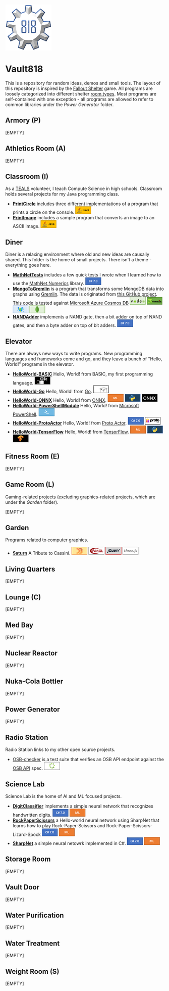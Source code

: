 ![](./imgs/vault818.png) 
# Vault818
This is a repository for random ideas, demos and small tools. The layout of this repository is inspired by the [Fallout Shelter](https://en.wikipedia.org/wiki/Fallout_Shelter) game. All programs are loosely categorized into different shelter [room types](http://www.ign.com/wikis/fallout-shelter/Rooms). Most programs are self-contained with one exception - all programs are allowed to refer to common libraries under the _Power Generator_ folder.

## Armory (P)
[EMPTY]

## Athletics Room (A)
[EMPTY]

## Classroom (I)
As a [TEALS](https://www.tealsk12.org/) volunteer, I teach Compute Science in high schools. Classroom holds several projects for my Java programming class.

- [**PrintCircle**](./Classroom/PrintCircle) includes three different implementations of a program that prints a circle on the console. ![Java](./imgs/java.png)
- [**PrintImage**](./Classroom/PrintImage) includes a sample program that converts an image to an ASCII image. ![Java](./imgs/java.png)


## Diner
Diner is a relaxing environment where old and new ideas are causally shared. This folder is the home of small projects. There isn't a theme - everything goes here. 

- [**MathNetTests**](./Diner/MathNetTests) includes a few quick tests I wrote when I learned how to use the [MathNet.Numerics](https://numerics.mathdotnet.com/) library. ![C# 7.0](./imgs/c-sharp-7.png)
- [**MongoToGremlin**](./Diner/MongoToGremlin) is a program that transforms some MongoDB data into graphs using [Gremlin](https://en.wikipedia.org/wiki/Gremlin_(programming_language)). The data is originated from [this GitHub project](https://github.com/scotch-io/mean-google-maps). This code is tested against [Microsoft Azure Cosmos DB](https://azure.microsoft.com/en-us/services/cosmos-db/?WT.srch=1&WT.mc_id=AID__SEM_xaYpE5Fy)
![Node.js](./imgs/node-js.png) ![Gremlin](./imgs/gremlin.png) ![Cosmos DB](./imgs/cosmos-db.png) ![MongoDB](./imgs/mongo-db.png)
- [**NANDAdder**](./Diner/NANDAdder) implements a NAND gate, then a bit adder on top of NAND gates, and then a byte adder on top of bit adders. ![C# 7.0](./imgs/c-sharp-7.png)

## Elevator
There are always new ways to write programs. New programming languages and frameworks come and go, and they leave a bunch of "Hello, World!" programs in the elevator.
- [**HelloWorld-BASIC**](./Elevator/HelloWorld-BASIC) Hello, World! from BASIC, my first programming language. ![BASIC](./imgs/basic.png)
- [**HelloWorld-Go**](./Elevator/HelloWorld-Go) Hello, World! from [Go](https://golang.org/). ![Go](./imgs/go.png)
- [**HelloWorld-ONNX**](./Elevator/HelloWorld-ONNX) Hello, World! from [ONNX](https://github.com/onnx/onnx).  ![ML](./imgs/ml.png) ![Python](./imgs/python.png) ![ONNX](./imgs/onnx.png)
- [**HelloWorld-PowerShellModule**](./Elevator/HelloWorld-PowerShellModule) Hello, World! from [Microsoft PowerShell](https://msdn.microsoft.com/en-us/powershell/mt173057.aspx). ![PowerShell](./imgs/powershell.png)
- [**HelloWorld-ProtoActor**](./Elevator/HelloWorld-ProtoActor) Hello, World! from [Proto Actor](http://proto.actor/). ![C# 7.0](./imgs/c-sharp-7.png) ![Proto Actor](./imgs/proto-actor.png)
- [**HelloWorld-TensorFlow**](./Elevator/HelloWorld-TensorFlow) Hello, World! from [TensorFlow](https://www.tensorflow.org/). ![ML](./imgs/ml.png) ![Python](./imgs/python.png) ![TensorFlow](./imgs/tensorflow.png)

## Fitness Room (E)
[EMPTY]

## Game Room (L)
Gaming-related projects (excluding graphics-related projects, which are under the _Garden_ folder).

[EMPTY]

## Garden
Programs related to computer graphics.
 - [**Saturn**](./Garden/Cassini) A Tribute to Cassini. ![D3](./imgs/d3.png) ![WebGL](./imgs/webgl.png) ![jQuery](./imgs/jquery.png) ![three.js](./imgs/threejs.png)

## Living Quarters
[EMPTY]

## Lounge (C)
[EMPTY]

## Med Bay
[EMPTY]

## Nuclear Reactor
[EMPTY]

## Nuka-Cola Bottler
[EMPTY]

## Power Generator
[EMPTY]

## Radio Station
Radio Station links to my other open source projects.

- [OSB-checker](https://github.com/Haishi2016/osb-checker) is a test suite that verifies an OSB API endpoint against the [OSB API](https://github.com/openservicebrokerapi/servicebroker/) spec. ![OSB](./imgs/osb.png)

## Science Lab
Science Lab is the home of AI and ML focused projects.

- [**DigitClassifier**](./ScienceLab/DigitClassifier) implements a simple neural network that recognizes handwritten digits. ![C# 7.0](./imgs/c-sharp-7.png) ![ML](./imgs/ml.png)
- [**RockPaperScissors**](./ScienceLab/RockPaperScissors) a Hello-world neural network using SharpNet that learns how to play Rock-Paper-Scissors and Rock-Paper-Scissors-Lizard-Spock ![C# 7.0](./imgs/c-sharp-7.png) ![ML](./imgs/ml.png)
- [**SharpNet**](./ScienceLab/SharpNet) a simple neural netowrk implemented in C#. ![C# 7.0](./imgs/c-sharp-7.png) ![ML](./imgs/ml.png)

## Storage Room
[EMPTY]

## Vault Door
[EMPTY]

## Water Purification
[EMPTY]

## Water Treatment
[EMPTY]

## Weight Room (S)
[EMPTY]